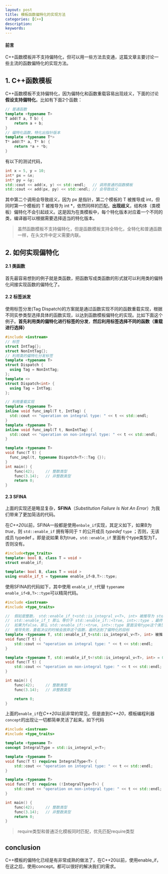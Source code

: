 ```yaml
---
layout: post
title: 模板函数偏特化的实现方法
categories: [C++]
description:
keywords:
---
```


#### 前言

C++函数模板并不支持偏特化，但可以用一些方法去变通，这篇文章主要讨论一些主流的函数偏特化的实现方法。

## 1. C++函数模板

C++函数模板不支持偏特化，因为偏特化和函数重载容易出现歧义，下面的讨论**假设支持偏特化**。比如有下面2个函数：

```c++
// 普通函数
template <typename T>
T add(T a, T b) {
    return a + b;
}
// 偏特化函数，特化出指针版本
template <typename T*>
T* add(T* a, T* b) {
    return *a + *b;
}
```

有以下的测试代码，

```c++
int x = 5, y = 10;
int* px = &x;
int* py = &y;
std::cout << add(x, y) << std::endl;   // 调用普通的函数模板
std::cout << add(px, py) << std::endl; // 会导致歧义
```

其中第二个调用会导致歧义，因为 px 是指针，第二个模板的 T 被推导成 int，但同时第一个模板的 T 被推导为 int *，依然同样的匹配。**出现歧义**，结构体（类模板）偏特化不会引起歧义。这是因为在类模板中，每个特化版本对应着一个不同的类，编译器可以根据需要选择适当的特化版本。

> 虽然函数模板不支持偏特化，但是函数模板支持全特化，全特化和普通函数一样，在头文件中定义需要内联。

## 2. 如何实现偏特化

#### 2.1 类函数

首先最容易想到的例子就是类函数，把函数写成类函数的形式就可以利用类的偏特化间接实现函数的偏特化了。

#### 2.2 标签派发

使用标签分发(Tag Dispatch)的方案就是通过函数实现不同的函数重载实现，根据不同实参类型选择具体的函数实现，以达到函数模板偏特化的实现。比如下面这个例子。**首先利用类的偏特化进行标签的分发**，**然后利用标签选择不同的函数（重载进行选择）**

```c++
#include <iostream>
// 标签
struct IntTag{};
struct NonIntTag{};
// 利用类的偏特化分发标签
template <typename T>
struct Dispatch {
  using Tag = NonIntTag;
};
template <>
struct Dispatch<int> {
  using Tag = IntTag;
};

// 利用重载实现
template <typename T>
inline void func_impl(T t, IntTag) {
  std::cout << "operation on integral type: " << t << std::endl;
}
template <typename T>
inline void func_impl(T t, NonIntTag) {
  std::cout << "operation on non-integral type: " << t << std::endl;
}

template <typename T>
void func(T t) {
  func_impl(t, typename Dispatch<T>::Tag {});
}
int main() {
    func(42);     // 整数类型
    func(3.14);   // 非整数类型
    return 0;
}
```

#### 2.3 SFINA

上面的实现还是略显复杂，**SFINA**（*Substitution Failure Is Not An Error*）为我们带来了更加简洁的代码。

在*C++20*以前，SFINA一般都是使用`enbale_if`实现，其定义如下，如果B为*true*，则 `std::enable_if` 拥有等同于 `T` 的公开成员 *typedef* `type` ；否则，无该成员 typedef 。即是说如果 B为true，`std::enable_if` 里面有个type类型为T，否则没有。

```c++
#include<type_traits> 
template< bool B, class T = void >
struct enable_if; 

template< bool B, class T = void >
using enable_if_t = typename enable_if<B,T>::type;
```

使用SFINA的代码如下，其中使用 `enable_if_t`代替 `typename enable_if<B,T>::type`可以精简代码。

```c++
#include <iostream>
#include <type_traits>

//  假如是整数， std::enable_if_t<std::is_integral_v<T>, int> 被推导为 std::enable_if_t<true, int>
//  std::enable_if_t 那么 等价于 std::enable_if::<true, int>::type ，最终推导为 int,
//  如果为false，那么 std::enable_if::<true, int>::type 里面没有type这个类型，
//  推导失败，重载决议的时候会放弃这个函数，最终达到了偏特化的目标
template <typename T, std::enable_if_t<std::is_integral_v<T>, int> 被推导为  = 0>
void func(T t) {
    std::cout << "operation on integral type: " << t << std::endl;
}

template <typename T, std::enable_if_t<!std::is_integral_v<T>, int> = 0>
void func(T t) {
    std::cout << "operation on non-integral type: " << t << std::endl;
}

int main() {
    func(42);     // 整数类型
    func(3.14);   // 非整数类型

    return 0;
}
```

上面的`enable_if`在*C++20*以前非常的常见，但是直到*C++20*，模板编程利器`concept`的出现让一切都简单灵活了起来。如下代码

```c++
#include <iostream>
#include <type_traits>

template <typename T>
concept IntegralType = std::is_integral_v<T>;

template <typename T>
void func(T t) requires IntegralType<T> {
    std::cout << "operation on integral type: " << t << std::endl;
}

template <typename T>
void func(T t) requires (!IntegralType<T>) {
    std::cout << "operation on non-integral type: " << t << std::endl;
}

int main() {
    func(42);     // 整数类型
    func(3.14);   // 非整数类型
    return 0;
}
```

> require类型和普通泛化模板同时匹配，优先匹配require类型



## conclusion

C++模板的偏特化已经是有非常成熟的做法了，在C++20以前，使用enable_if，在这之后，使用concept。都可以很好的解决我们的需求。



